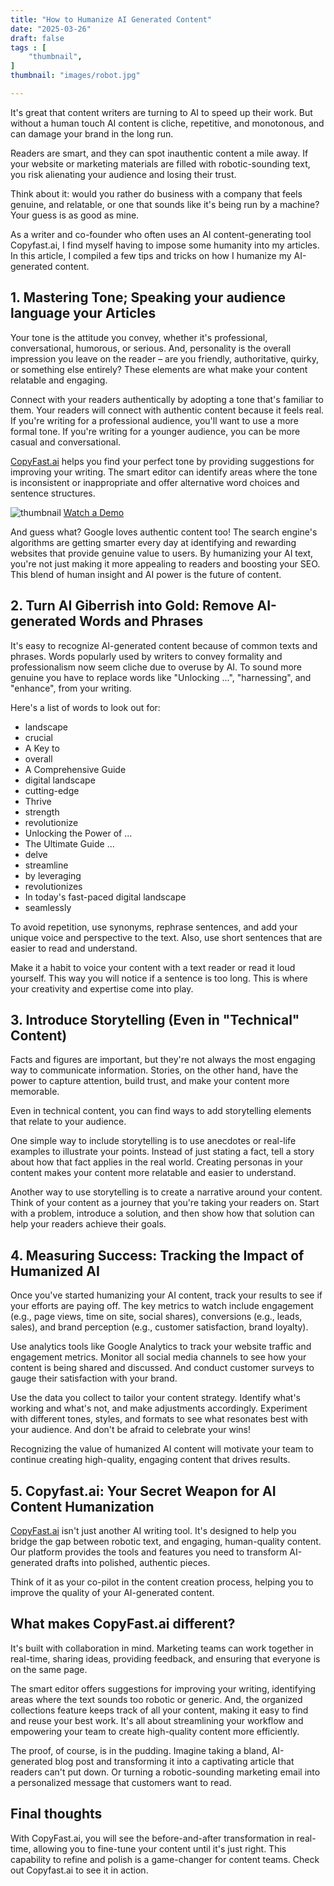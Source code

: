 ```yaml
---
title: "How to Humanize AI Generated Content"
date: "2025-03-26"
draft: false
tags : [
    "thumbnail",
]
thumbnail: "images/robot.jpg"

---
```


It's great that content writers are turning to AI to speed up their work. But without a human touch AI content is cliche, repetitive, and monotonous, and can damage your brand in the long run. 

Readers are smart, and they can spot inauthentic content a mile away. If your website or marketing materials are filled with robotic-sounding text, you risk alienating your audience and losing their trust. 

Think about it: would you rather do business with a company that feels genuine, and relatable, or one that sounds like it's being run by a machine? Your guess is as good as mine. 

As a writer and co-founder who often uses an AI content-generating tool Copyfast.ai, I find myself having to impose some humanity into my articles. In this article, I compiled a few tips and tricks on how I humanize my AI-generated content. 

 ## 1. Mastering Tone; Speaking your audience language  your Articles
Your tone is the attitude you convey, whether it's professional, conversational, humorous, or serious. And, personality is the overall impression you leave on the reader – are you friendly, authoritative, quirky, or something else entirely? These elements are what make your content relatable and engaging.

Connect with your readers authentically by adopting a tone that's familiar to them. Your readers will connect with authentic content because it feels real. If you're writing for a professional audience, you'll want to use a more formal tone. If you're writing for a younger audience, you can be more casual and conversational.

[CopyFast.ai](https://www.copyfast.ai/) helps you find your perfect tone by providing suggestions for improving your writing. The smart editor can identify areas where the tone is inconsistent or inappropriate and offer alternative word choices and sentence structures. 

![thumbnail](https://img.youtube.com/vi/4XrypJvdLao&list/0.jpg)
[Watch a Demo](https://www.youtube.com/watch?v=4XrypJvdLao&list)

And guess what? Google loves authentic content too! The search engine's algorithms are getting smarter every day at identifying and rewarding websites that provide genuine value to users. By humanizing your AI text, you're not just making it more appealing to readers and boosting your SEO. This blend of human insight and AI power is the future of content.

## 2. Turn AI Giberrish into Gold: Remove AI-generated Words and Phrases
It's easy to recognize AI-generated content because of common texts and phrases. Words popularly used by writers to convey formality and professionalism now seem cliche due to overuse by AI. To sound more genuine you have to replace words like "Unlocking ...", "harnessing", and  "enhance", from your writing.

Here's a list of words to look out for: 
- landscape 
- crucial 
- A Key to 
- overall 
- A Comprehensive Guide
- digital landscape
- cutting-edge
- Thrive 
- strength 
- revolutionize
- Unlocking the Power of ...
- The Ultimate Guide ...
- delve 
- streamline
- by leveraging
- revolutionizes 
- In today's fast-paced digital landscape
- seamlessly
 
To avoid repetition, use synonyms, rephrase sentences, and add your unique voice and perspective to the text. Also, use short sentences that are easier to read and understand. 

Make it a habit to voice your content with a text reader or read it loud yourself. This way you will notice if a sentence is too long. This is where your creativity and expertise come into play.

## 3. Introduce Storytelling (Even in "Technical" Content)
Facts and figures are important, but they're not always the most engaging way to communicate information. Stories, on the other hand, have the power to capture attention, build trust, and make your content more memorable. 

Even in technical content, you can find ways to add storytelling elements that relate to your audience.

One simple way to include storytelling is to use anecdotes or real-life examples to illustrate your points. Instead of just stating a fact, tell a story about how that fact applies in the real world. Creating personas in your content makes your content more relatable and easier to understand. 

Another way to use storytelling is to create a narrative around your content. Think of your content as a journey that you're taking your readers on. Start with a problem, introduce a solution, and then show how that solution can help your readers achieve their goals.

## 4.  Measuring Success: Tracking the Impact of Humanized AI
Once you've started humanizing your AI content, track your results to see if your efforts are paying off. The key metrics to watch include engagement (e.g., page views, time on site, social shares), conversions (e.g., leads, sales), and brand perception (e.g., customer satisfaction, brand loyalty).

Use analytics tools like Google Analytics to track your website traffic and engagement metrics. Monitor all social media channels to see how your content is being shared and discussed. And conduct customer surveys to gauge their satisfaction with your brand. 

Use the data you collect to tailor your content strategy. Identify what's working and what's not, and make adjustments accordingly. Experiment with different tones, styles, and formats to see what resonates best with your audience. And don't be afraid to celebrate your wins! 

Recognizing the value of humanized AI content will motivate your team to continue creating high-quality, engaging content that drives results.

## 5. Copyfast.ai: Your Secret Weapon for AI Content Humanization
[CopyFast.ai](https://www.copyfast.ai/) isn't just another AI writing tool. It's designed to help you bridge the gap between robotic text, and engaging, human-quality content. Our platform provides the tools and features you need to transform AI-generated drafts into polished, authentic pieces. 

Think of it as your co-pilot in the content creation process, helping you to improve the quality of your AI-generated content.

## What makes CopyFast.ai different? 

It's built with collaboration in mind. Marketing teams can work together in real-time, sharing ideas, providing feedback, and ensuring that everyone is on the same page. 

The smart editor offers suggestions for improving your writing, identifying areas where the text sounds too robotic or generic. And, the organized collections feature keeps track of all your content, making it easy to find and reuse your best work. It's all about streamlining your workflow and empowering your team to create high-quality content more efficiently.

The proof, of course, is in the pudding. Imagine taking a bland, AI-generated blog post and transforming it into a captivating article that readers can't put down. Or turning a robotic-sounding marketing email into a personalized message that customers want to read. 

## Final thoughts

With CopyFast.ai, you will see the before-and-after transformation in real-time, allowing you to fine-tune your content until it's just right. This capability to refine and polish is a game-changer for content teams. Check out Copyfast.ai to see it in action.



